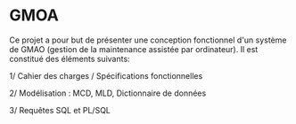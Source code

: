 # GMOA

Ce projet a pour but de présenter une conception fonctionnel d'un système de GMAO (gestion de la maintenance assistée par ordinateur).
Il est constitué des éléments suivants:

1/ Cahier des charges / Spécifications fonctionnelles

2/ Modélisation : MCD, MLD, Dictionnaire de données

3/ Requêtes SQL et PL/SQL
